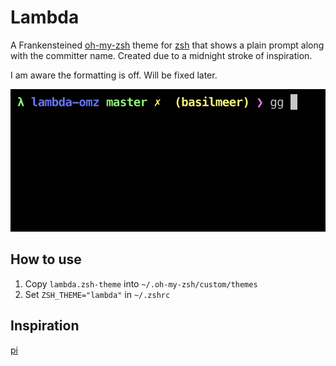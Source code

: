 # Lambda

A Frankensteined [oh-my-zsh](https://ohmyz.sh) theme for [zsh](https://www.zsh.org/) that shows a plain prompt along with the committer name. Created due to a midnight stroke of inspiration.

I am aware the formatting is off. Will be fixed later.

![sample](./sample.png)

## How to use

1. Copy `lambda.zsh-theme` into `~/.oh-my-zsh/custom/themes`
2. Set `ZSH_THEME="lambda"` in `~/.zshrc`

## Inspiration
[pi](https://github.com/tobyjamesthomas/pi)
